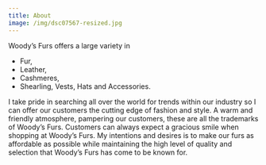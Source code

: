 ```yaml
---
title: About
image: /img/dsc07567-resized.jpg
---
```

Woody’s Furs offers a large variety in

* Fur, 
* Leather, 
* Cashmeres, 
* Shearling, Vests, Hats and Accessories. 

I take pride in searching all over the world for trends within our industry so I can offer our customers the cutting edge of fashion and style. A warm and friendly atmosphere, pampering our customers, these are all the trademarks of Woody’s Furs. Customers can always expect a gracious smile when shopping at Woody’s Furs. My intentions and desires is to make our furs as affordable as possible while maintaining the high level of quality and selection that Woody’s Furs has come to be known for.
